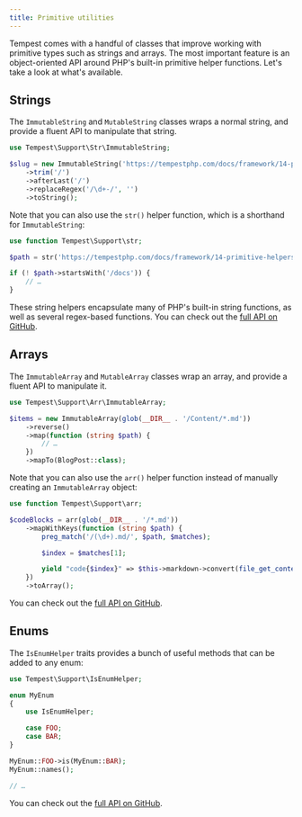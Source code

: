 ```yaml
---
title: Primitive utilities
---
```


Tempest comes with a handful of classes that improve working with primitive types such as strings and arrays. The most important feature is an object-oriented API around PHP's built-in primitive helper functions. Let's take a look at what's available.

## Strings

The `ImmutableString` and `MutableString` classes wraps a normal string, and provide a fluent API to manipulate that string.

```php
use Tempest\Support\Str\ImmutableString;

$slug = new ImmutableString('https://tempestphp.com/docs/framework/14-primitive-helpers')
    ->trim('/')
    ->afterLast('/')
    ->replaceRegex('/\d+-/', '')
    ->toString();
```

Note that you can also use the `str()` helper function, which is a shorthand for `ImmutableString`:

```php
use function Tempest\Support\str;

$path = str('https://tempestphp.com/docs/framework/14-primitive-helpers');

if (! $path->startsWith('/docs')) {
    // …
}
```

These string helpers encapsulate many of PHP's built-in string functions, as well as several regex-based functions. You can check out the [full API on GitHub](https://github.com/tempestphp/tempest-framework/blob/main/src/Tempest/Support/src/Str/ManipulatesString.php).

## Arrays

The `ImmutableArray` and `MutableArray` classes wrap an array, and provide a fluent API to manipulate it.

```php
use Tempest\Support\Arr\ImmutableArray;

$items = new ImmutableArray(glob(__DIR__ . '/Content/*.md'))
    ->reverse()
    ->map(function (string $path) {
        // …
    })
    ->mapTo(BlogPost::class);
```

Note that you can also use the `arr()` helper function instead of manually creating an `ImmutableArray` object:

```php
use function Tempest\Support\arr;

$codeBlocks = arr(glob(__DIR__ . '/*.md'))
    ->mapWithKeys(function (string $path) {
        preg_match('/(\d+).md/', $path, $matches);

        $index = $matches[1];

        yield "code{$index}" => $this->markdown->convert(file_get_contents($path));
    })
    ->toArray();
```

You can check out the [full API on GitHub](https://github.com/tempestphp/tempest-framework/blob/main/src/Tempest/Support/src/Arr/ManipulatesArray.php).

## Enums

The `IsEnumHelper` traits provides a bunch of useful methods that can be added to any enum:

```php
use Tempest\Support\IsEnumHelper;

enum MyEnum
{
    use IsEnumHelper;

    case FOO;
    case BAR;
}

MyEnum::FOO->is(MyEnum::BAR);
MyEnum::names();

// …
```

You can check out the [full API on GitHub](https://github.com/tempestphp/tempest-framework/blob/main/src/Tempest/Support/src/IsEnumHelper.php).
